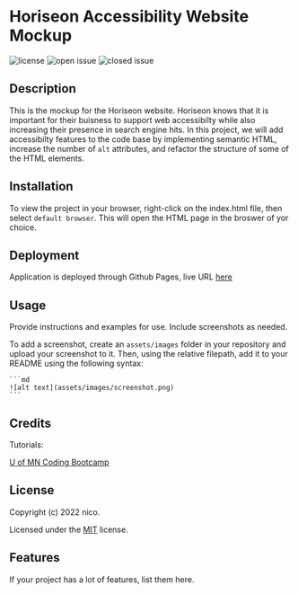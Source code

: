 # Horiseon Accessibility Website Mockup
![license](https://img.shields.io/github/license/westgards/horiseon_mockup)
![open issue](https://img.shields.io/github/issues-raw/westgards/horiseon_mockup)
![closed issue](https://img.shields.io/github/issues-closed-raw/westgards/horiseon_mockup)


## Description

This is the mockup for the Horiseon website. Horiseon knows that it is important for their buisness to support web accessibilty while also increasing their presence in search engine hits. 
In this project, we will add accessibilty features to the code base by implementing semantic HTML, increase the number of `alt` attributes, and refactor the structure of some of the HTML elements.

## Installation
To view the project in your browser, right-click on the index.html file, then select `default browser`. This will open the HTML page in the broswer of yor choice.

## Deployment
Application is deployed through Github Pages, live URL [here]()

## Usage

Provide instructions and examples for use. Include screenshots as needed.

To add a screenshot, create an `assets/images` folder in your repository and upload your screenshot to it. Then, using the relative filepath, add it to your README using the following syntax:

    ```md
    ![alt text](assets/images/screenshot.png)
    ```

## Credits

Tutorials:

[U of MN Coding Bootcamp](https://github.com/coding-boot-camp)


## License

Copyright (c) 2022 nico. 

Licensed under the [MIT](https://github.com/westgards/Horiseon_mockup/blob/main/LICENSE) license.


## Features

If your project has a lot of features, list them here.


